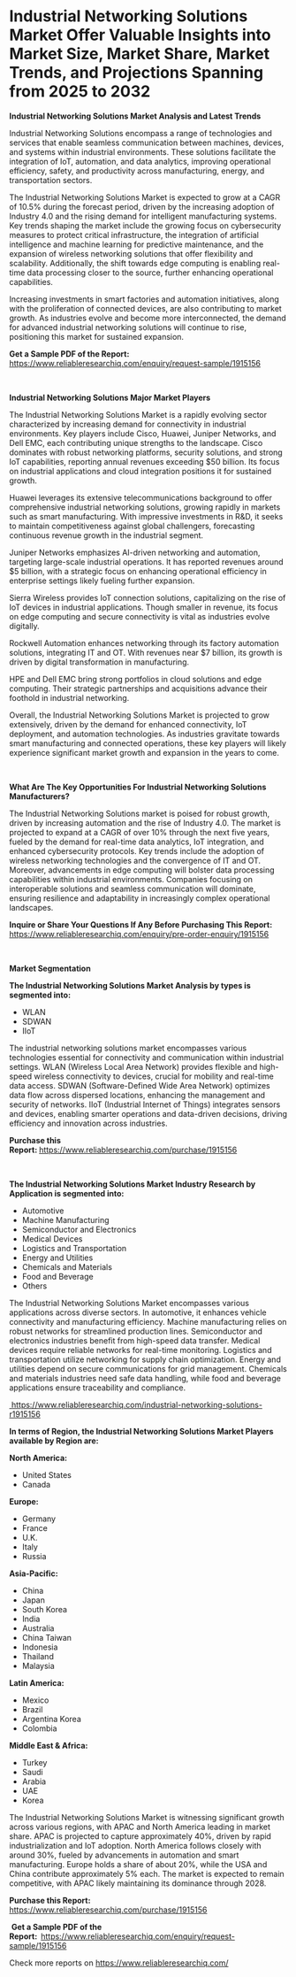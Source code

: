<p><h1>Industrial Networking Solutions Market Offer Valuable Insights into Market Size, Market Share, Market Trends, and Projections Spanning from 2025 to 2032</h1></p><p><strong>Industrial Networking Solutions Market Analysis and Latest Trends</strong></p>
<p><p>Industrial Networking Solutions encompass a range of technologies and services that enable seamless communication between machines, devices, and systems within industrial environments. These solutions facilitate the integration of IoT, automation, and data analytics, improving operational efficiency, safety, and productivity across manufacturing, energy, and transportation sectors.</p><p>The Industrial Networking Solutions Market is expected to grow at a CAGR of 10.5% during the forecast period, driven by the increasing adoption of Industry 4.0 and the rising demand for intelligent manufacturing systems. Key trends shaping the market include the growing focus on cybersecurity measures to protect critical infrastructure, the integration of artificial intelligence and machine learning for predictive maintenance, and the expansion of wireless networking solutions that offer flexibility and scalability. Additionally, the shift towards edge computing is enabling real-time data processing closer to the source, further enhancing operational capabilities. </p><p>Increasing investments in smart factories and automation initiatives, along with the proliferation of connected devices, are also contributing to market growth. As industries evolve and become more interconnected, the demand for advanced industrial networking solutions will continue to rise, positioning this market for sustained expansion.</p></p>
<p><strong>Get a Sample PDF of the Report:&nbsp;</strong> <a href="https://www.reliableresearchiq.com/enquiry/request-sample/1915156?utm_campaign=2386&utm_medium=2&utm_source=Github&utm_content=ia&utm_term=15022025&utm_id=industrial-networking-solutions">https://www.reliableresearchiq.com/enquiry/request-sample/1915156</a></p>
<p>&nbsp;</p>
<p><strong>Industrial Networking Solutions Major Market Players</strong></p>
<p><p>The Industrial Networking Solutions Market is a rapidly evolving sector characterized by increasing demand for connectivity in industrial environments. Key players include Cisco, Huawei, Juniper Networks, and Dell EMC, each contributing unique strengths to the landscape. Cisco dominates with robust networking platforms, security solutions, and strong IoT capabilities, reporting annual revenues exceeding $50 billion. Its focus on industrial applications and cloud integration positions it for sustained growth.</p><p>Huawei leverages its extensive telecommunications background to offer comprehensive industrial networking solutions, growing rapidly in markets such as smart manufacturing. With impressive investments in R&D, it seeks to maintain competitiveness against global challengers, forecasting continuous revenue growth in the industrial segment.</p><p>Juniper Networks emphasizes AI-driven networking and automation, targeting large-scale industrial operations. It has reported revenues around $5 billion, with a strategic focus on enhancing operational efficiency in enterprise settings likely fueling further expansion.</p><p>Sierra Wireless provides IoT connection solutions, capitalizing on the rise of IoT devices in industrial applications. Though smaller in revenue, its focus on edge computing and secure connectivity is vital as industries evolve digitally.</p><p>Rockwell Automation enhances networking through its factory automation solutions, integrating IT and OT. With revenues near $7 billion, its growth is driven by digital transformation in manufacturing.</p><p>HPE and Dell EMC bring strong portfolios in cloud solutions and edge computing. Their strategic partnerships and acquisitions advance their foothold in industrial networking.</p><p>Overall, the Industrial Networking Solutions Market is projected to grow extensively, driven by the demand for enhanced connectivity, IoT deployment, and automation technologies. As industries gravitate towards smart manufacturing and connected operations, these key players will likely experience significant market growth and expansion in the years to come.</p></p>
<p>&nbsp;</p>
<p><strong>What Are The Key Opportunities For Industrial Networking Solutions Manufacturers?</strong></p>
<p><p>The Industrial Networking Solutions market is poised for robust growth, driven by increasing automation and the rise of Industry 4.0. The market is projected to expand at a CAGR of over 10% through the next five years, fueled by the demand for real-time data analytics, IoT integration, and enhanced cybersecurity protocols. Key trends include the adoption of wireless networking technologies and the convergence of IT and OT. Moreover, advancements in edge computing will bolster data processing capabilities within industrial environments. Companies focusing on interoperable solutions and seamless communication will dominate, ensuring resilience and adaptability in increasingly complex operational landscapes.</p></p>
<p><strong>Inquire or Share Your Questions If Any Before Purchasing This Report:</strong> <a href="https://www.reliableresearchiq.com/enquiry/pre-order-enquiry/1915156?utm_campaign=2386&utm_medium=2&utm_source=Github&utm_content=ia&utm_term=15022025&utm_id=industrial-networking-solutions">https://www.reliableresearchiq.com/enquiry/pre-order-enquiry/1915156</a></p>
<p>&nbsp;</p>
<p><strong>Market Segmentation</strong></p>
<p><strong>The Industrial Networking Solutions Market Analysis by types is segmented into:</strong></p>
<p><ul><li>WLAN</li><li>SDWAN</li><li>IIoT</li></ul></p>
<p><p>The industrial networking solutions market encompasses various technologies essential for connectivity and communication within industrial settings. WLAN (Wireless Local Area Network) provides flexible and high-speed wireless connectivity to devices, crucial for mobility and real-time data access. SDWAN (Software-Defined Wide Area Network) optimizes data flow across dispersed locations, enhancing the management and security of networks. IIoT (Industrial Internet of Things) integrates sensors and devices, enabling smarter operations and data-driven decisions, driving efficiency and innovation across industries.</p></p>
<p><strong>Purchase this Report:&nbsp;</strong><a href="https://www.reliableresearchiq.com/purchase/1915156?utm_campaign=2386&utm_medium=2&utm_source=Github&utm_content=ia&utm_term=15022025&utm_id=industrial-networking-solutions">https://www.reliableresearchiq.com/purchase/1915156</a></p>
<p>&nbsp;</p>
<p><strong>The Industrial Networking Solutions Market Industry Research by Application is segmented into:</strong></p>
<p><ul><li>Automotive</li><li>Machine Manufacturing</li><li>Semiconductor and Electronics</li><li>Medical Devices</li><li>Logistics and Transportation</li><li>Energy and Utilities</li><li>Chemicals and Materials</li><li>Food and Beverage</li><li>Others</li></ul></p>
<p><p>The Industrial Networking Solutions Market encompasses various applications across diverse sectors. In automotive, it enhances vehicle connectivity and manufacturing efficiency. Machine manufacturing relies on robust networks for streamlined production lines. Semiconductor and electronics industries benefit from high-speed data transfer. Medical devices require reliable networks for real-time monitoring. Logistics and transportation utilize networking for supply chain optimization. Energy and utilities depend on secure communications for grid management. Chemicals and materials industries need safe data handling, while food and beverage applications ensure traceability and compliance.</p></p>
<p><a href="https://www.reliableresearchiq.com/industrial-networking-solutions-r1915156?utm_campaign=2386&utm_medium=2&utm_source=Github&utm_content=ia&utm_term=15022025&utm_id=industrial-networking-solutions">&nbsp;https://www.reliableresearchiq.com/industrial-networking-solutions-r1915156</a></p>
<p><strong>In terms of Region, the Industrial Networking Solutions Market Players available by Region are:</strong></p>
<p>
    <p> <strong> North America: </strong>
        <ul>
            <li>United States</li>
            <li>Canada</li>
        </ul>
        </p> 
    <p> <strong> Europe: </strong>
        <ul>
            <li>Germany</li>
            <li>France</li>
            <li>U.K.</li>
            <li>Italy</li>
            <li>Russia</li>
        </ul>
        </p> 
    <p> <strong> Asia-Pacific: </strong>
        <ul>
            <li>China</li>
            <li>Japan</li>
            <li>South Korea</li>
            <li>India</li>
            <li>Australia</li>
            <li>China Taiwan</li>
            <li>Indonesia</li>
            <li>Thailand</li>
            <li>Malaysia</li>
        </ul>
        </p> 
    <p> <strong> Latin America: </strong>
        <ul>
            <li>Mexico</li>
            <li>Brazil</li>
            <li>Argentina Korea</li>
            <li>Colombia</li>
        </ul>
        </p> 
    <p> <strong> Middle East & Africa: </strong>
        <ul>
            <li>Turkey</li>
            <li>Saudi</li>
            <li>Arabia</li>
            <li>UAE</li>
            <li>Korea</li>
        </ul>
    </p>
    </p>
<p><p>The Industrial Networking Solutions Market is witnessing significant growth across various regions, with APAC and North America leading in market share. APAC is projected to capture approximately 40%, driven by rapid industrialization and IoT adoption. North America follows closely with around 30%, fueled by advancements in automation and smart manufacturing. Europe holds a share of about 20%, while the USA and China contribute approximately 5% each. The market is expected to remain competitive, with APAC likely maintaining its dominance through 2028.</p></p>
<p><strong>Purchase this Report: </strong><a href="https://www.reliableresearchiq.com/purchase/1915156?utm_campaign=2386&utm_medium=2&utm_source=Github&utm_content=ia&utm_term=15022025&utm_id=industrial-networking-solutions">https://www.reliableresearchiq.com/purchase/1915156</a></p>
<p>&nbsp;<strong>Get a Sample PDF of the Report:&nbsp;&nbsp;</strong><a href="https://www.reliableresearchiq.com/enquiry/request-sample/1915156?utm_campaign=2386&utm_medium=2&utm_source=Github&utm_content=ia&utm_term=15022025&utm_id=industrial-networking-solutions">https://www.reliableresearchiq.com/enquiry/request-sample/1915156</a></p>
<p><strong></strong></p>
<p>Check more reports on <a href="https://www.reliableresearchiq.com/?utm_campaign=2386&utm_medium=2&utm_source=Github&utm_content=ia&utm_term=15022025&utm_id=industrial-networking-solutions">https://www.reliableresearchiq.com/</a></p>